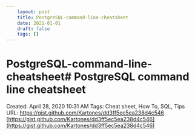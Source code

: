 ```yaml
---
 	layout: post
 	title: PostgreSQL-command-line-cheatsheet
 	date: 2021-01-01
 	draft: false
 	tags: []
---
```


# PostgreSQL-command-line-cheatsheet# PostgreSQL command line cheatsheet
Created: April 28, 2020 10:31 AM
Tags: Cheat sheet, How To, SQL, Tips
URL: https://gist.github.com/Kartones/dd3ff5ec5ea238d4c546
[https://gist.github.com/Kartones/dd3ff5ec5ea238d4c546](https://gist.github.com/Kartones/dd3ff5ec5ea238d4c546)
